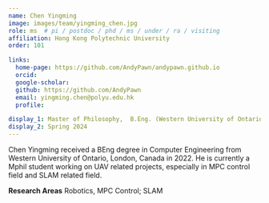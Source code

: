 ```yaml
---
name: Chen Yingming
image: images/team/yingming_chen.jpg
role: ms  # pi / postdoc / phd / ms / under / ra / visiting
affiliation: Hong Kong Polytechnic University
order: 101

links:
  home-page: https://github.com/AndyPawn/andypawn.github.io
  orcid: 
  google-scholar: 
  github: https://github.com/AndyPawn
  email: yingming.chen@polyu.edu.hk
  profile: 

display_1: Master of Philosophy,  B.Eng. (Western University of Ontario)
display_2: Spring 2024
---
```


<!--  Add a short self introduction here -->
<!-- Like Research Areas -->

Chen Yingming received a BEng degree in Computer Engineering from Western University of Ontario, London, Canada in 2022. He is currently a Mphil student working on UAV related projects, especially in MPC control field and SLAM related field.

**Research Areas**
Robotics, MPC Control;  SLAM
